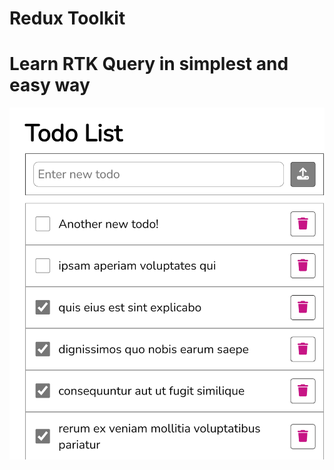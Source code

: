 # Redux Toolkit

# Learn RTK Query in simplest and easy way

![link](screenshots/rtkqueryTodoWithGetAddUpdDeleteNoPagination.png?raw=true)
